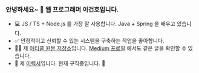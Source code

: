 ### 안녕하세요~ 👋 웹 프로그래머 이건호입니다.

<!--
GitHub Profile 에서 제목 파란색 효과 방지용
-->

- 💻 JS / TS + Node.js 를 가장 잘 사용합니다. Java + Spring 을 배우고 있습니다.
- ✅ 안정적이고 신뢰할 수 있는 시스템을 구축하는 작업을 좋아합니다.
- ✍🏼 제 [아티클 원본 저장소](https://github.com/daengdaengLee/articles)입니다. [Medium 프로필](https://medium.com/@daengdaenglee/lists)
  에서도 같은 글을 확인할 수 있습니다.
- 💼 제 [이력서](https://github.com/daengdaengLee/daengdaengLee/blob/main/RESUME.md)입니다. 현재 구직중입니다. 🏃

